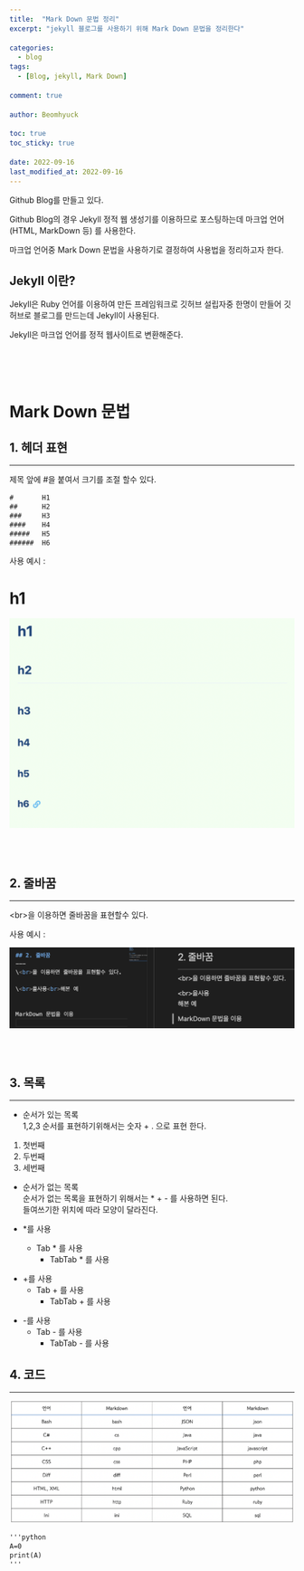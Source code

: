 ```yaml
---
title:  "Mark Down 문법 정리"
excerpt: "jekyll 블로그를 사용하기 위해 Mark Down 문법을 정리한다"

categories:
  - blog
tags:
  - [Blog, jekyll, Mark Down]

comment: true

author: Beomhyuck

toc: true
toc_sticky: true
 
date: 2022-09-16
last_modified_at: 2022-09-16
---
```


Github Blog를 만들고 있다.

Github Blog의 경우 Jekyll 정적 웹 생성기를 이용하므로 포스팅하는데 마크업 언어(HTML, MarkDown 등) 를 사용한다.

마크업 언어중 Mark Down 문법을 사용하기로 결정하여 사용법을 정리하고자 한다.

Jekyll 이란?
------------
Jekyll은 Ruby 언어를 이용하여 만든 프레임워크로
깃허브 설립자중 한명이 만들어 깃허브로 블로그를 만드는데 Jekyll이 사용된다.   

Jekyll은 마크업 언어를 정적 웹사이트로 변환해준다.

<br><br><br>

Mark Down 문법
===
  
## 1. 헤더 표현
---
제목 앞에 #을 붙여서 크기를 조절 할수 있다.

    #       H1
    ##      H2
    ###     H3
    ####    H4
    #####   H5
    ######  H6

사용 예시 :
# h1
![Header](/img/Blog/2022-09-16-MarkDown/헤더표시.png)

<br><br>


## 2. 줄바꿈
---
\<br>을 이용하면 줄바꿈을 표현할수 있다.

사용 예시 :

![Line](/img/Blog/2022-09-16-MarkDown/줄바꿈_예시.png)

<br><br>

## 3. 목록
---
* 순서가 있는 목록  
1,2,3 순서를 표현하기위해서는 숫자 + . 으로 표현 한다.  
1. 첫번째
2. 두번째
3. 세번째

* 순서가 없는 목록   
순서가 없는 목록을 표현하기 위해서는 * + - 를 사용하면 된다.   
들여쓰기한 위치에 따라 모양이 달라진다.

* *를 사용
    * Tab * 를 사용
        *  TabTab * 를 사용 

+ +를 사용
    + Tab + 를 사용
        +  TabTab + 를 사용 

- -를 사용
    - Tab - 를 사용
        -  TabTab - 를 사용 


## 4. 코드
---

![CodeBlocTable](/img/Blog/2022-09-16-MarkDown/코드블럭표.png)

    '''python
    A=0
    print(A)
    '''









